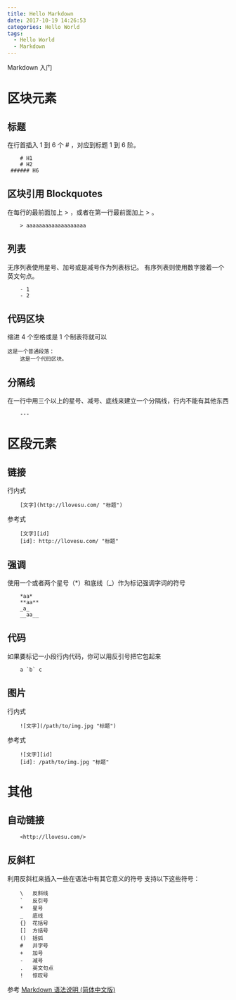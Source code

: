 ```yaml
---
title: Hello Markdown
date: 2017-10-19 14:26:53
categories: Hello World
tags:
  - Hello World
  - Markdown
---
```


Markdown 入门

<!-- more -->

# 区块元素

## 标题
在行首插入 1 到 6 个 # ，对应到标题 1 到 6 阶。

```
	# H1
	# H2
 ###### H6
```

## 区块引用 Blockquotes
在每行的最前面加上 > ，或者在第一行最前面加上 > 。

```
	> aaaaaaaaaaaaaaaaaaa
```

## 列表
无序列表使用星号、加号或是减号作为列表标记。
有序列表则使用数字接着一个英文句点。

```
	- 1
	- 2
```

## 代码区块
缩进 4 个空格或是 1 个制表符就可以

```
这是一个普通段落：
	这是一个代码区块。
```

## 分隔线
在一行中用三个以上的星号、减号、底线来建立一个分隔线，行内不能有其他东西


```
	---
```

# 区段元素

## 链接
行内式

```
	[文字](http://llovesu.com/ "标题")
```

参考式

```
	[文字][id]
	[id]: http://llovesu.com/ "标题"
```

## 强调
使用一个或者两个星号（*）和底线（_）作为标记强调字词的符号

```
	*aa*
	**aa**
	_a_
	__aa__
```

## 代码
如果要标记一小段行内代码，你可以用反引号把它包起来

```
	a `b` c
```

## 图片
行内式

```
	![文字](/path/to/img.jpg "标题")
```

参考式

```
	![文字][id]
	[id]: /path/to/img.jpg "标题"
```

# 其他

## 自动链接

```
	<http://llovesu.com/>
```

## 反斜杠
利用反斜杠来插入一些在语法中有其它意义的符号
支持以下这些符号：

```
	\   反斜线
	`   反引号
	*   星号
	_   底线
	{}  花括号
	[]  方括号
	()  括弧
	#   井字号
	+   加号
	-   减号
	.   英文句点
	!   惊叹号
```

参考 [Markdown 语法说明 (简体中文版)](http://www.appinn.com/markdown/#block)



